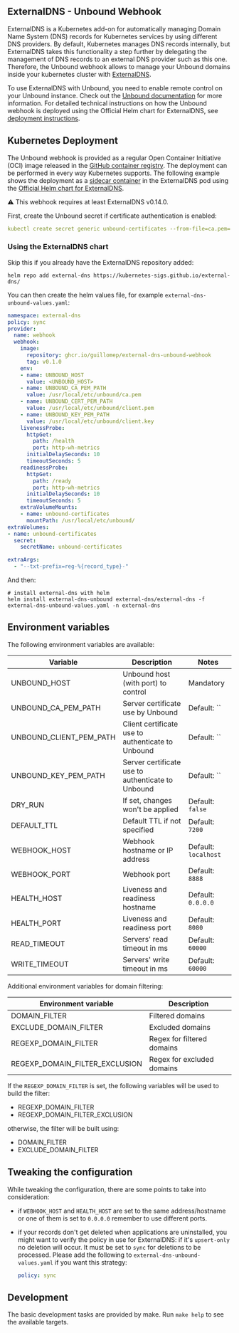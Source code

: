 ExternalDNS - Unbound Webhook
----------------------------------

ExternalDNS is a Kubernetes add-on for automatically managing
Domain Name System (DNS) records for Kubernetes services by using different DNS providers.
By default, Kubernetes manages DNS records internally,
but ExternalDNS takes this functionality a step further by delegating the management of DNS records to an external DNS
provider such as this one.
Therefore, the Unbound webhook allows to manage your
Unbound domains inside your kubernetes cluster with [ExternalDNS](https://github.com/kubernetes-sigs/external-dns).

To use ExternalDNS with Unbound, you need to enable remote control on your
Unbound instance. Check out the [Unbound documentation]() for more information.
For detailed technical instructions on how the Unbound webhook is deployed using the Official Helm chart for ExternalDNS,
see [deployment instructions](#kubernetes-deployment).

## Kubernetes Deployment

The Unbound webhook is provided as a regular Open Container Initiative (OCI) image released in
the [GitHub container registry](https://github.com/guillomep/external-dns-unbound-webhook/pkgs/container/external-dns-unbound-webhook).
The deployment can be performed in every way Kubernetes supports.
The following example shows the deployment as
a [sidecar container](https://kubernetes.io/docs/concepts/workloads/pods/#workload-resources-for-managing-pods) in the
ExternalDNS pod using the [Official Helm chart for ExternalDNS](https://github.com/kubernetes-sigs/external-dns/tree/master/charts/external-dns).

⚠️  This webhook requires at least ExternalDNS v0.14.0.

First, create the Unbound secret if certificate authentication is enabled:

```yaml
kubectl create secret generic unbound-certificates --from-file=ca.pem='<PATH_TO_CA_PEM>' --from-file=client.pem='<PATH_TO_CLIENT_PEM>' --from-file=client.key='<PATH_TO_CLIENT_KEY>' -n external-dns
```

### Using the ExternalDNS chart

Skip this if you already have the ExternalDNS repository added:

```shell
helm repo add external-dns https://kubernetes-sigs.github.io/external-dns/
```

You can then create the helm values file, for example
`external-dns-unbound-values.yaml`:

```yaml
namespace: external-dns
policy: sync
provider:
  name: webhook
  webhook:
    image:
      repository: ghcr.io/guillomep/external-dns-unbound-webhook
      tag: v0.1.0
    env:
    - name: UNBOUND_HOST
      value: <UNBOUND_HOST>
    - name: UNBOUND_CA_PEM_PATH
      value: /usr/local/etc/unbound/ca.pem
    - name: UNBOUND_CERT_PEM_PATH
      value: /usr/local/etc/unbound/client.pem
    - name: UNBOUND_KEY_PEM_PATH
      value: /usr/local/etc/unbound/client.key
    livenessProbe:
      httpGet:
        path: /health
        port: http-wh-metrics
      initialDelaySeconds: 10
      timeoutSeconds: 5
    readinessProbe:
      httpGet:
        path: /ready
        port: http-wh-metrics
      initialDelaySeconds: 10
      timeoutSeconds: 5
    extraVolumeMounts:
    - name: unbound-certificates
      mountPath: /usr/local/etc/unbound/
extraVolumes:
- name: unbound-certificates
  secret:
    secretName: unbound-certificates

extraArgs:
  - "--txt-prefix=reg-%{record_type}-"
```

And then:

```shell
# install external-dns with helm
helm install external-dns-unbound external-dns/external-dns -f external-dns-unbound-values.yaml -n external-dns
```

## Environment variables

The following environment variables are available:

| Variable                | Description                                       | Notes                      |
| ----------------------- | ------------------------------------------------- | -------------------------- |
| UNBOUND_HOST            | Unbound host (with port) to control               | Mandatory                  |
| UNBOUND_CA_PEM_PATH     | Server certificate use by Unbound                 | Default: ``                |
| UNBOUND_CLIENT_PEM_PATH | Client certificate use to authenticate to Unbound | Default: ``                |
| UNBOUND_KEY_PEM_PATH    | Server certificate use to authenticate to Unbound | Default: ``                |
| DRY_RUN                 | If set, changes won't be applied                  | Default: `false`           |
| DEFAULT_TTL             | Default TTL if not specified                      | Default: `7200`            |
| WEBHOOK_HOST            | Webhook hostname or IP address                    | Default: `localhost`       |
| WEBHOOK_PORT            | Webhook port                                      | Default: `8888`            |
| HEALTH_HOST             | Liveness and readiness hostname                   | Default: `0.0.0.0`         |
| HEALTH_PORT             | Liveness and readiness port                       | Default: `8080`            |
| READ_TIMEOUT            | Servers' read timeout in ms                       | Default: `60000`           |
| WRITE_TIMEOUT           | Servers' write timeout in ms                      | Default: `60000`           |

Additional environment variables for domain filtering:

| Environment variable           | Description                        |
| ------------------------------ | ---------------------------------- |
| DOMAIN_FILTER                  | Filtered domains                   |
| EXCLUDE_DOMAIN_FILTER          | Excluded domains                   |
| REGEXP_DOMAIN_FILTER           | Regex for filtered domains         |
| REGEXP_DOMAIN_FILTER_EXCLUSION | Regex for excluded domains         |

If the `REGEXP_DOMAIN_FILTER` is set, the following variables will be used to
build the filter:

 - REGEXP_DOMAIN_FILTER
 - REGEXP_DOMAIN_FILTER_EXCLUSION

 otherwise, the filter will be built using:

 - DOMAIN_FILTER
 - EXCLUDE_DOMAIN_FILTER

## Tweaking the configuration

While tweaking the configuration, there are some points to take into
consideration:

- if `WEBHOOK_HOST` and `HEALTH_HOST` are set to the same address/hostname or
  one of them is set to `0.0.0.0` remember to use different ports.
- if your records don't get deleted when applications are uninstalled, you
  might want to verify the policy in use for ExternalDNS: if it's `upsert-only`
  no deletion will occur. It must be set to `sync` for deletions to be
  processed. Please add the following to `external-dns-unbound-values.yaml` if
  you want this strategy:

  ```yaml
  policy: sync
  ```

## Development

The basic development tasks are provided by make. Run `make help` to see the
available targets.
